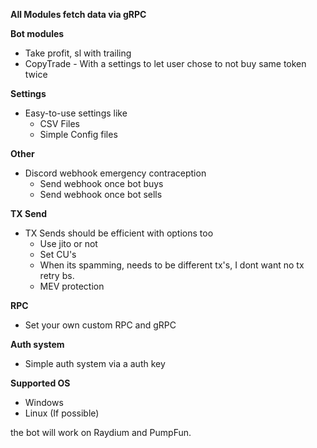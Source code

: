 **All Modules fetch data via gRPC**

**Bot modules**
- Take profit, sl with trailing
- CopyTrade - With a settings to let user chose to not buy same token twice

**Settings**
- Easy-to-use settings like
   - CSV Files
   - Simple Config files

**Other**
- Discord webhook
emergency contraception
   - Send webhook once bot buys
   - Send webhook once bot sells

**TX Send**
- TX Sends should be efficient with options too
   - Use jito or not
   - Set CU's
   - When its spamming, needs to be different tx's, I dont want no tx retry bs. 
   - MEV protection
   
**RPC**
- Set your own custom RPC and gRPC

**Auth system**
- Simple auth system via a auth key

**Supported OS**
- Windows
- Linux (If possible)

the bot will work on Raydium and PumpFun.
